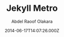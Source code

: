 ---
title: Jekyll Metro
github: https://github.com/olakara/JekyllMetro
demo: https://abdelraoof.com
author: Abdel Raoof Olakara
ssg:
  - Jekyll
cms:
  - No Cms
date: 2014-06-17T14:07:26.000Z
github_branch: master
description: A Metro based theme for Jekyll
stale: true
---